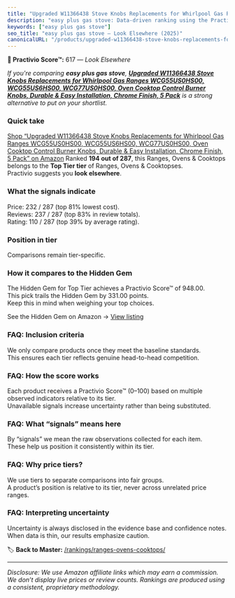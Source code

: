 ```yaml
---
title: "Upgraded W11366438 Stove Knobs Replacements for Whirlpool Gas Ranges WCG55US0HS00, WCG55US6HS00, WCG77US0HS00, Oven Cooktop Control Burner Knobs, Durable & Easy Installation, Chrome Finish, 5 Pack"
description: "easy plus gas stove: Data-driven ranking using the Practivio Score™. Positioned by quality, value, demand, findability, momentum."
keywords: ["easy plus gas stove"]
seo_title: "easy plus gas stove — Look Elsewhere (2025)"
canonicalURL: "/products/upgraded-w11366438-stove-knobs-replacements-for-whirlpool-gas-ranges-wcg55us0hs00-wcg55us6hs00-wcg77us0hs00-oven-cooktop-control-burner-knobs-durable-easy-installation-chrome-finish-5-pack-B0F9B3JBPX/"
---
```


**🚫 Practivio Score™:** 617 — _Look Elsewhere_


*If you're comparing **easy plus gas stove**, **[Upgraded W11366438 Stove Knobs Replacements for Whirlpool Gas Ranges WCG55US0HS00, WCG55US6HS00, WCG77US0HS00, Oven Cooktop Control Burner Knobs, Durable & Easy Installation, Chrome Finish, 5 Pack](https://www.amazon.com/dp/B0F9B3JBPX?tag=practivio-20)** is a strong alternative to put on your shortlist.*
### Quick take
[Shop “Upgraded W11366438 Stove Knobs Replacements for Whirlpool Gas Ranges WCG55US0HS00, WCG55US6HS00, WCG77US0HS00, Oven Cooktop Control Burner Knobs, Durable & Easy Installation, Chrome Finish, 5 Pack” on Amazon](https://www.amazon.com/dp/B0F9B3JBPX?tag=practivio-20)
Ranked **194 out of 287**, this Ranges, Ovens & Cooktops belongs to the **Top Tier tier** of Ranges, Ovens & Cooktopses.  
Practivio suggests you **look elsewhere**.

### What the signals indicate
Price: 232 / 287 (top 81% lowest cost).  
Reviews: 237 / 287 (top 83% in review totals).  
Rating: 110 / 287 (top 39% by average rating).  

### Position in tier
Comparisons remain tier-specific.

### How it compares to the Hidden Gem
The Hidden Gem for Top Tier achieves a Practivio Score™ of 948.00.  
This pick trails the Hidden Gem by 331.00 points.  
Keep this in mind when weighing your top choices.  

See the Hidden Gem on Amazon → [View listing](https://www.amazon.com/dp/B0002YTM0I?tag=practivio-20)

### FAQ: Inclusion criteria
We only compare products once they meet the baseline standards.  
This ensures each tier reflects genuine head-to-head competition.

### FAQ: How the score works
Each product receives a Practivio Score™ (0–100) based on multiple observed indicators relative to its tier.  
Unavailable signals increase uncertainty rather than being substituted.

### FAQ: What “signals” means here
By “signals” we mean the raw observations collected for each item.  
These help us position it consistently within its tier.

### FAQ: Why price tiers?
We use tiers to separate comparisons into fair groups.  
A product’s position is relative to its tier, never across unrelated price ranges.

### FAQ: Interpreting uncertainty
Uncertainty is always disclosed in the evidence base and confidence notes.  
When data is thin, our results emphasize caution.


🏷️ **Back to Master:** [/rankings/ranges-ovens-cooktops/](/rankings/ranges-ovens-cooktops/)

---
_Disclosure: We use Amazon affiliate links which may earn a commission. We don’t display live prices or review counts. Rankings are produced using a consistent, proprietary methodology._
